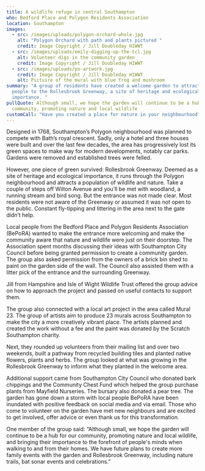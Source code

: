 ```yaml
---
title: A wildlife refuge in central Southampton
who: Bedford Place and Polygon Residents Association
location: Southampton
images:
  - src: /images/uploads/polygon-orchard-whole.jpg
    alt: "Polygon Orchard with path and plants pictured "
    credit: Image Copyright / Jill Doubleday HIWWT
  - src: /images/uploads/emily-digging-up-the-tcl.jpg
    alt: Volunteer digs in the community garden
    credit: Image Copyright / Jill Doubleday HIWWT
  - src: /images/uploads/po-artwork.jpg
    credit: Image Copyright / Jill Doubleday HIWWT
    alt: Pictuire of the mural with blue frog and mushroom
summary: "A group of residents have created a welcome garden to attract local
  people to the Rollesbrook Greenway, a site of heritage and ecological
  importance. "
pullQuote: Although small, we hope the garden will continue to be a hub for our
  community, promoting nature and local wildlife
customCall: "Have you created a place for nature in your neighbourhood? "
---
```

Designed in 1768, Southampton’s Polygon neighbourhood was planned to compete with Bath’s royal crescent. Sadly, only a hotel and three houses were built and over the last few decades, the area has progressively lost its green spaces to make way for modern developments, notably car parks. Gardens were removed and established trees were felled. 

However, one piece of green survived: Rollesbrook Greenway. Deemed as a site of heritage and ecological importance, it runs through the Polygon neighbourhood and attracts a population of wildlife and nature. Take a couple of steps off Wilton Avenue and you’ll be met with woodland, a running stream and bird song. But the entrance was not made clear. Most residents were not aware of the Greenway or assumed it was not open to the public. Constant fly-tipping and littering in the area next to the gate didn’t help. 

Local people from the Bedford Place and Polygon Residents Association (BePoRA) wanted to make the entrance more welcoming and make the community aware that nature and wildlife were just on their doorstep. The Association spent months discussing their ideas with Southampton City Council before being granted permission to create a community garden. The group also asked permission from the owners of a brick bin shed to paint on the garden side of the wall. The Council also assisted them with a litter pick of the entrance and the surrounding Greenway. 

Jill from Hampshire and Isle of Wight Wildlife Trust offered the group advice on how to approach the project and passed on useful contacts to support them. 

The group also connected with a local art project in the area called Mural 23. The group of artists aim to produce 23 murals across Southampton to make the city a more creatively vibrant place. The artists planned and created the work without a fee and the paint was donated by the Scratch Southampton charity. 

Next, they rounded up volunteers from their mailing list and over two weekends, built a pathway from recycled building tiles and planted native flowers, plants and herbs. The group looked at what was growing in the Rollesbrook Greenway to inform what they planted in the welcome area. 

Additional support came from Southampton City Council who donated bark chippings and the Community Chest Fund which helped the group purchase plants from Mayfield Nurseries. The bursary also donated a pear tree. 
The garden has gone down a storm with local people BePoRA have been inundated with positive feedback on social media and via email. Those who come to volunteer on the garden have met new neighbours and are excited to get involved, offer advice or even thank us for this transformation. 

One member of the group said: “Although small, we hope the garden will continue to be a hub for our community, promoting nature and local wildlife, and bringing their importance to the forefront of people's minds when walking to and from their homes. We have future plans to create more family events with the garden and Rollesbrook Greenway, including nature trails, bat sonar events and celebrations.”